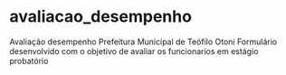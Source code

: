 # avaliacao_desempenho
Avaliação desempenho Prefeitura Municipal de Teófilo Otoni
Formulário desenvolvido com o objetivo de avaliar os funcionarios em estágio probatório
